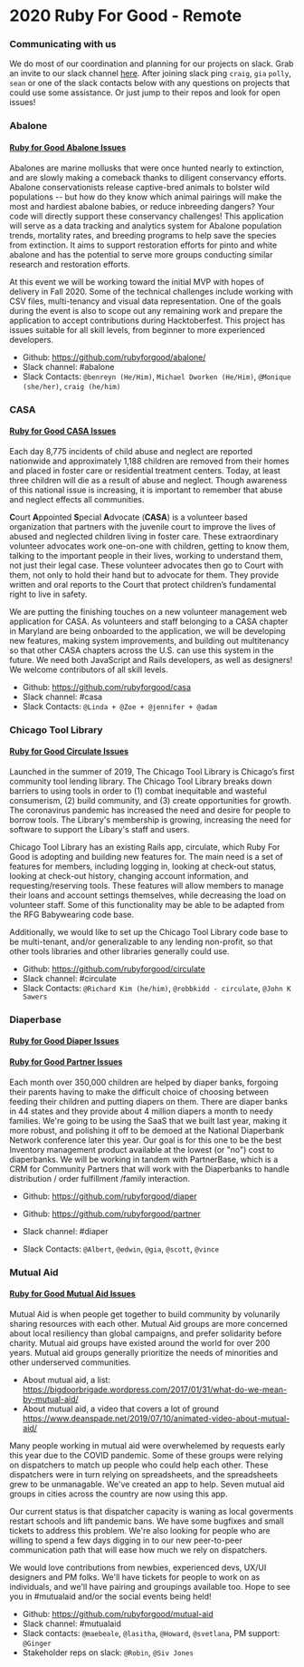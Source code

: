 # 2020 Ruby For Good - Remote

### Communicating with us

We do most of our coordination and planning for our projects on slack. Grab an invite to our slack channel [here](https://rubyforgood.herokuapp.com). After joining slack ping `craig`, `gia` `polly`, `sean` or one of the slack contacts below with any questions on projects that could use some assistance. Or just jump to their repos and look for open issues!

### Abalone

#### [Ruby for Good Abalone Issues](https://github.com/rubyforgood/abalone/issues?q=is%3Aissue+is%3Aopen+label%3A%22Ruby+For+Good+%F0%9F%8E%83+Fall+2020%22)

Abalones are marine mollusks that were once hunted nearly to extinction, and are slowly making a comeback thanks to diligent conservancy efforts.  Abalone conservationists release captive-bred animals to bolster wild populations -- but how do they know which animal pairings will make the most and hardiest abalone babies, or reduce inbreeding dangers? Your code will directly support these conservancy challenges! This application will serve as a data tracking and analytics system for Abalone population trends, mortality rates, and breeding programs to help save the species from extinction. It aims to support restoration efforts for pinto and white abalone and has the potential to serve more groups conducting similar research and restoration efforts.

At this event we will be working toward the initial MVP with hopes of delivery in Fall 2020. Some of the technical challenges include working with CSV files, multi-tenancy and visual data representation. One of the goals during the event is also to scope out any remaining work and prepare the application to accept contributions during Hacktoberfest. This project has issues suitable for all skill levels, from beginner to more experienced developers.

* Github: https://github.com/rubyforgood/abalone/
* Slack channel: #abalone
* Slack Contacts: `@benreyn (He/Him)`, `Michael Dworken (He/Him)`, `@Monique (she/her)`, `craig (he/him)`

### CASA

#### [Ruby for Good CASA Issues](https://github.com/rubyforgood/casa/issues?q=is%3Aissue+is%3Aopen+label%3A%22Ruby+For+Good+%F0%9F%8E%83+Fall+2020%22)

Each day 8,775 incidents of child abuse and neglect are reported nationwide and approximately 1,188 children are removed from their homes and placed in foster care or residential treatment centers. Today, at least three children will die as a result of abuse and neglect. Though awareness of this national issue is increasing, it is important to remember that abuse and neglect effects all communities.

**C**ourt **A**ppointed **S**pecial **A**dvocate (**CASA**) is a volunteer based organization that partners with the juvenile court to improve the lives of abused and neglected children living in foster care. These extraordinary volunteer advocates work one-on-one with children, getting to know them, talking to the important people in their lives, working to understand them, not just their legal case. These volunteer advocates then go to Court with them, not only to hold their hand but to advocate for them. They provide written and oral reports to the Court that
protect children’s fundamental right to live in safety.

We are putting the finishing touches on a new volunteer management web application for CASA. As volunteers and staff belonging to a CASA chapter in Maryland are being onboarded to the application, we will be developing new features, making system improvements, and building out multitenancy so that other CASA chapters across the U.S. can use this system in the future. We need both JavaScript and Rails developers, as well as designers! We welcome contributors of all skill levels.

* Github: https://github.com/rubyforgood/casa
* Slack channel: #casa
* Slack Contacts: `@Linda + @Zoe + @jennifer + @adam`

### Chicago Tool Library

#### [Ruby for Good Circulate Issues](https://github.com/rubyforgood/circulate/issues?q=is%3Aissue+is%3Aopen+label%3A%22Ruby+For+Good+%F0%9F%8E%83+Fall+2020%22)

Launched in the summer of 2019, The Chicago Tool Library is Chicago’s first community tool lending library. The Chicago Tool Library breaks down barriers to using tools in order to (1) combat inequitable and wasteful consumerism, (2) build community, and (3) create opportunities for growth. The coronavirus pandemic has increased the need and desire for people to borrow tools. The Library's membership is growing, increasing the need for software to support the Libary's staff and users.

Chicago Tool Library has an existing Rails app, circulate, which Ruby For Good is adopting and building new features for. The main need is a set of features for members, including logging in, looking at check-out status, looking at check-out history, changing account information, and requesting/reserving tools. These features will allow members to manage their loans and account settings themselves, while decreasing the load on volunteer staff. Some of this functionality may be able to be adapted from the RFG Babywearing code base.

Additionally, we would like to set up the Chicago Tool Library code base to be multi-tenant, and/or generalizable to any lending non-profit, so that other tools libraries and other libraries generally could use.
 
* Github: https://github.com/rubyforgood/circulate
* Slack channel: #circulate
* Slack Contacts: `@Richard Kim (he/him)`, `@robbkidd - circulate`, `@John K Sawers`


### Diaperbase

#### [Ruby for Good Diaper Issues](https://github.com/rubyforgood/diaper/issues?q=is%3Aissue+is%3Aopen+label%3A%22Ruby+For+Good+%F0%9F%8E%83+Fall+2020%22)
#### [Ruby for Good Partner Issues](https://github.com/rubyforgood/partner/issues?q=is%3Aissue+is%3Aopen+label%3A%22Ruby+For+Good+%F0%9F%8E%83+Fall+2020%22)

Each month over 350,000 children are helped by diaper banks, forgoing their parents having to make the difficult choice of choosing between feeding their children and putting diapers on them. There are diaper banks in 44 states and they provide about 4 million diapers a month to needy families. We're going to be using the SaaS that we built last year, making it more robust, and polishing it off to be demoed at the National Diaperbank Network conference later this year. Our goal is for this one to be the best Inventory management product available at the lowest (or "no") cost to diaperbanks. We will be working in tandem with PartnerBase, which is a CRM for Community Partners that will work with the Diaperbanks to handle distribution / order fulfillment /family interaction.
 
* Github: https://github.com/rubyforgood/diaper
* Github: https://github.com/rubyforgood/partner

* Slack channel: #diaper
* Slack Contacts: `@Albert`, `@edwin`, `@gia`, `@scott`, `@vince`

### Mutual Aid

#### [Ruby for Good Mutual Aid Issues](https://github.com/rubyforgood/mutual-aid/projects/4?card_filter_query=label%3A%22Ruby+For+Good+%F0%9F%8E%83+Fall+2020%22)

Mutual Aid is when people get together to build community by volunarily sharing resources with each other. Mutual Aid groups are more concerned about local resiliency than global campaigns, and prefer solidarity before charity. Mutual aid groups have existed around the world for over 200 years. Mutual aid groups generally prioritize the needs of minorities and other underserved communities.

* About mutual aid, a list:  https://bigdoorbrigade.wordpress.com/2017/01/31/what-do-we-mean-by-mutual-aid/
* About mutual aid, a video that covers a lot of ground https://www.deanspade.net/2019/07/10/animated-video-about-mutual-aid/

Many people working in mutual aid were overwhelemed by requests early this year due to the COVID pandemic. Some of these groups were relying on dispatchers to match up people who could help each other. These dispatchers were in turn relying on spreadsheets, and the spreadsheets grew to be unmanagable. We've created an app to help. Seven mutual aid groups in cities across the country are now using this app. 

Our current status is that dispatcher capacity is waning as local goverments restart schools and lift pandemic bans. We have some bugfixes and small tickets to address this problem. We're also looking for people who are willing to spend a few days digging in to our new peer-to-peer communication path that will ease how much we rely on dispatchers.

We would love contributions from newbies, experienced devs, UX/UI designers and PM folks. We'll have tickets for people to work on as individuals, and we'll have pairing and groupings available too. Hope to see you in #mutualaid and/or the social events being held!

* Github: https://github.com/rubyforgood/mutual-aid
* Slack channel: #mutualaid
* Slack contacts: `@maebeale`, `@lasitha`, `@Howard`, `@svetlana`, PM support: `@Ginger`
* Stakeholder reps on slack: `@Robin`, `@Siv Jones`
